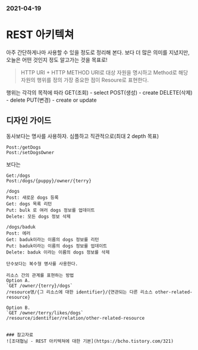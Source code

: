 ### 2021-04-19

# REST 아키텍쳐
아주 간단하게나마 사용할 수 있을 정도로 정리해 본다.
보다 더 많은 의미를 지녔지만, 오늘은 어떤 것인지 정도 알고가는 것을 목표로!

> HTTP URI + HTTP METHOD
URI로 대상 자원을 명시하고 Method로 해당 자원의 행위를 정의
가장 중요한 점이 Resoure로 표현한다.

행위는 각각의 목적에 따라 
GET(조회) - select
POST(생성) - create
DELETE(삭제) - delete
PUT(변경) - create or update


## 디자인 가이드
동사보다는 명사를 사용하자.
심플하고 직관적으로(최대 2 depth 목표)
```
Post:/getDogs
Post:/setDogsOwner
```
보다는
```
Get:/dogs
Post:/dogs/{puppy}/owner/{terry}

/dogs
Post: 새로운 dogs 등록
Get: dogs 목록 리턴
Put: bulk 로 여러 dogs 정보를 업데이트
Delete: 모든 dogs 정보 삭제

/dogs/baduk
Post: 에러
Get: baduk이라는 이름의 dogs 정보를 리턴
Put: baduk이라는 이름의 dogs 정보를 업데이트
Delete: baduk 이라는 이름의 dogs 정보를 삭제

단수보다는 복수형 명사를 사용한다.

리소스 간의 관계를 표현하는 방법
Option A.
`GET /owner/{terry}/dogs`
/resource명/{그 리소스에 대한 identifier}/{연관되는 다른 리소스 other-related-resource}

Option B.
`GET /owner/terry/likes/dogs`
/resource/identifier/relation/other-related-resource


### 참고자료
![조대협님 - REST 아키텍쳐에 대한 기본](https://bcho.tistory.com/321)